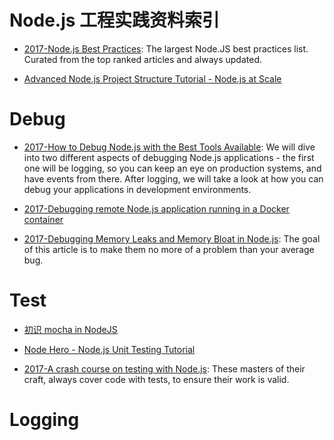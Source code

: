 # Node.js 工程实践资料索引

- [2017-Node.js Best Practices](https://github.com/i0natan/nodebestpractices): The largest Node.JS best practices list. Curated from the top ranked articles and always updated.

- [Advanced Node.js Project Structure Tutorial - Node.js at Scale](https://blog.risingstack.com/node-js-project-structure-tutorial-node-js-at-scale/)

# Debug

- [2017-How to Debug Node.js with the Best Tools Available](https://blog.risingstack.com/how-to-debug-nodej-js-with-the-best-tools-available/): We will dive into two different aspects of debugging Node.js applications - the first one will be logging, so you can keep an eye on production systems, and have events from there. After logging, we will take a look at how you can debug your applications in development environments.

- [2017-Debugging remote Node.js application running in a Docker container](https://parg.co/byP)

- [2017-Debugging Memory Leaks and Memory Bloat in Node.js](https://parg.co/UEi): The goal of this article is to make them no more of a problem than your average bug.

# Test

- [初识 mocha in NodeJS](https://cnodejs.org/topic/516526766d38277306c7d277)

- [Node Hero - Node.js Unit Testing Tutorial](https://blog.risingstack.com/node-hero-node-js-unit-testing-tutorial/)

- [2017-A crash course on testing with Node.js](https://hackernoon.com/a-crash-course-on-testing-with-node-js-6c7428d3da02): These masters of their craft, always cover code with tests, to ensure their work is valid.

# Logging
